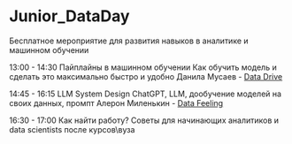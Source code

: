 # Junior_DataDay
Бесплатное мероприятие для развития навыков в аналитике и машинном обучении

13:00 - 14:30 Пайплайны в машинном обучении 
Как обучить модель и сделать это максимально быстро и удобно
Данила Мусаев - <a href="https://t.me/data_science_drive" target="_blank">  Data Drive </a>

14:45 - 16:15 LLM System Design 
ChatGPT, LLM, дообучение моделей на своих данных, промпт 
Алерон Миленькин - <a href="https://t.me/datafeeling" target="_blank"> Data Feeling </a>

16:30 - 17:00 Как найти работу? 
Советы для начинающих аналитиков и data scientists после курсов\вуза
